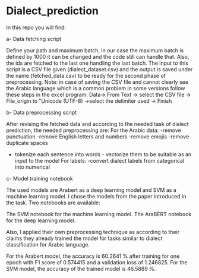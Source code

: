 # Dialect_prediction

In this repo you will find:

a-	Data fetching script 

Define your path and maximum batch, in our case the maximum batch is defined by 1000 it can be changed and the code still can handle that. Also, the ids are fetched to the last one handling the last batch. The input to this script is a CSV file given (dialect_dataset.csv) and the output is saved under the name (fetched_data.csv) to be ready for the second phase of preprocessing.
Note: in case of saving the CSV file and cannot clearly see the Arabic language which is a common problem in some versions follow these steps in the excel program: Data->  From Text -> select the CSV file -> File_origin to "Unicode (UTF-8) ->select the delimiter used -> Finish

b-	Data preprocessing script

After revising the fetched data and according to the needed task of dialect prediction, the needed preprocessing are:
For the Arabic data:
-remove punctuation
       -remove English letters and numbers
-remove emojis
-remove duplicate spaces
- tokenize each sentence into words
       - vectorize them to be suitable as an input to the model
For labels:
-convert dialect labels from categorical into numerical

c-	Model training notebook

The used models are Arabert as a deep learning model and SVM as a machine learning model. I chose the models from the paper introduced in the task. 
Two notebooks are available:

The SVM notebook for the machine learning model.
The AraBERT notebook for the deep learning model. 

Also, I applied their own preprocessing technique as according to their claims they already trained the model for tasks similar to dialect classification for Arabic language.

For the Arabert model, the accuracy is 60.2641 % after training for one epoch with F1 score of 0.574415 and a validation loss of 1.246825.
For the SVM model, the accuracy of the trained model is 46.5889 %.

